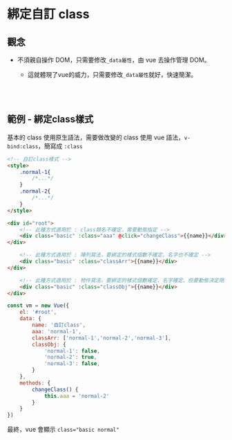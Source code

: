 # 綁定自訂 class

## 觀念

* 不須親自操作 DOM，只需要修改`_data屬性`，由 vue 去操作管理 DOM。

    * 這就體現了vue的威力，只需要修改`_data屬性`就好，快速簡潔。


<br/>

<br/>

## 範例 - 綁定class樣式

基本的 class 使用原生語法，需要做改變的 class 使用 vue 語法，`v-bind:class`，簡寫成 `:class`
```html
<!-- 自訂class樣式 -->
<style>
    .normal-1{
        /*...*/
    }
    .normal-2{
        /*...*/
    }
</style>

<div id="root">
    <!-- 此種方式適用於 : class類名不確定，需要動態指定 -->
    <div class="basic" :class="aaa" @click="changeClass">{{name}}</div>
</div>

    <!-- 此種方式適用於 : 陣列寫法，要綁定的樣式個數不確定、名字也不確定 -->
    <div class="basic" :class="classArr">{{name}}</div>
</div>

    <!-- 此種方式適用於 : 物件寫法，要綁定的樣式個數確定、名字確定、但要動態決定用不用 -->
    <div class="basic" :class="classObj">{{name}}</div>
</div>
```

```js
const vm = new Vue({
    el: '#root',
    data: {
        name: '自訂class',
        aaa: 'normal-1',
        classArr: ['normal-1','normal-2','normal-3'],
        classObj: {
            'normal-1': false,
            'normal-2': true,
            'normal-3': false,
        }
    }, 
    methods: {
        changeClass() {
            this.aaa = 'normal-2'
        }
    }
})
```

最終，vue 會顯示 `class="basic normal"`